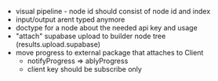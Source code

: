- visual pipeline - node id should consist of node id and index
- input/output arent typed anymore
- doctype for a node about the needed api key and usage
- "attach" supabase upload to builder node tree (results.upload.supabase)
- move progress to external package that attaches to Client
  - notifyProgress => ablyProgress
  - client key should be subscribe only
